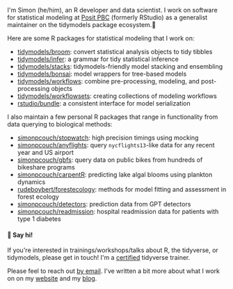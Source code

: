 I'm Simon (he/him), an R developer and data scientist. I work on software for statistical modeling at [Posit PBC](https://github.com/posit-pbc) (formerly RStudio) as a generalist maintainer on the tidymodels package ecosystem.🐛

Here are some R packages for statistical modeling that I work on:  

- [tidymodels/broom](https://github.com/tidymodels/broom): convert statistical analysis objects to tidy tibbles
- [tidymodels/infer](https://github.com/tidymodels/infer): a grammar for tidy statistical inference
- [tidymodels/stacks](https://github.com/tidymodels/stacks): tidymodels-friendly model stacking and ensembling
- [tidymodels/bonsai](https://github.com/tidymodels/bonsai): model wrappers for tree-based models
- [tidymodels/workflows](https://github.com/tidymodels/workflows): combine pre-processing, modeling, and post-processing objects
- [tidymodels/workflowsets](https://github.com/tidymodels/workflowsets): creating collections of modeling workflows
- [rstudio/bundle](https://github.com/simonpcouch/bundle): a consistent interface for model serialization

I also maintain a few personal R packages that range in functionality from data querying to biological methods:

- [simonpcouch/stopwatch](https://github.com/simonpcouch/stopwatch): high precision timings using mocking
- [simonpcouch/anyflights](https://github.com/simonpcouch/anyflights): query `nycflights13`-like data for any recent year and US airport
- [simonpcouch/gbfs](https://github.com/simonpcouch/gbfs): query data on public bikes from hundreds of bikeshare programs
- [simonpcouch/carpentR](https://github.com/simonpcouch/carpentR): predicting lake algal blooms using plankton dynamics
- [rudeboybert/forestecology](https://github.com/rudeboybert/forestecology): methods for model fitting and assessment in forest ecology
- [simonpcouch/detectors](https://github.com/simonpcouch/detectors): prediction data from GPT detectors
- [simonpcouch/readmission](https://github.com/simonpcouch/readmission): hospital readmission data for patients with type 1 diabetes

#### 🐥 Say hi!

If you're interested in trainings/workshops/talks about R, the tidyverse, or tidymodels, please get in touch! I'm a [certified](https://education.rstudio.com/trainers/people/couch+simon/) tidyverse trainer.

Please feel to reach out [by email](mailto:simonpatrickcouch@gmail.com). I've written a bit more about what I work on on my [website](https://simonpcouch.com) and my [blog](https://simonpcouch.com/blog/).
